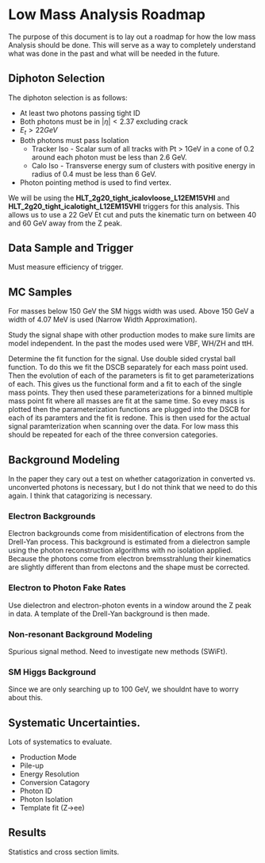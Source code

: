# Low Mass Analysis Roadmap
The purpose of this document is to lay out a roadmap for how the low mass Analysis
should be done. This will serve as a way to completely understand what was done
in the past and what will be needed in the future.


## Diphoton Selection
The diphoton selection is as follows:

  - At least two photons passing tight ID
  - Both photons must be in $|\eta| < 2.37$ excluding crack
  - $E_t > 22 GeV$
  - Both photons must pass Isolation
    - Tracker Iso - Scalar sum of all tracks with Pt > 1GeV in a cone of 0.2
    around each photon must be less than 2.6 GeV.
    - Calo Iso - Transverse energy sum of clusters with positive energy in radius
    of 0.4 must be less than 6 GeV.
  - Photon pointing method is used to find vertex.

We will be using the **HLT_2g20_tight_icalovloose_L12EM15VHI** and **HLT_2g20_tight_icalotight_L12EM15VHI** triggers for this analysis. This allows
us to use a 22 GeV Et cut and puts the kinematic turn on between 40 and 60 GeV
away from the Z peak.

## Data Sample and Trigger
Must measure efficiency of trigger.

## MC Samples
For masses below 150 GeV the SM higgs width was used. Above 150 GeV a width of
4.07 MeV is used (Narrow Width Approximation).

Study the signal shape with other production modes to make sure limits are model
independent. In the past the modes used were VBF, WH/ZH and ttH.


Determine the fit function for the signal. Use double sided crystal ball function.
To do this we fit the DSCB separately for each mass point used. Then the evolution
of each of the parameters is fit to get parameterizations of each. This gives us the functional form and a fit to each of the single mass points. They then used
these parameterizations for a binned multiple mass point fit where all masses are
fit at the same time. So evey mass is plotted then the parameterization functions
are plugged into the DSCB for each of its paramters and the fit is redone. This
is then used for the actual signal paramterization when scanning over the data.
For low mass this should be repeated for each of the three conversion categories.

## Background Modeling

In the paper they cary out a test on whether catagorization in converted vs.
unconverted photons is necessary, but I do not think that we need to do this
again. I think that catagorizing is necessary.

### Electron Backgrounds
Electron backgrounds come from misidentification of electrons from the
Drell-Yan process. This background is estimated from a dielectron sample using
the photon reconstruction algorithms with no isolation applied. Because the
photons come from electron bremsstrahlung their kinematics are slightly
different than from electons and the shape must be corrected.

### Electron to Photon Fake Rates
Use dielectron and electron-photon events in a window around the Z peak in
data. A template of the Drell-Yan background is then made.

### Non-resonant Background Modeling
Spurious signal method. Need to investigate new methods (SWiFt).

### SM Higgs Background
Since we are only searching up to 100 GeV, we shouldnt have to worry about this.

## Systematic Uncertainties.
Lots of systematics to evaluate.

  * Production Mode
  * Pile-up
  * Energy Resolution
  * Conversion Catagory
  * Photon ID
  * Photon Isolation
  * Template fit (Z->ee)

## Results
Statistics and cross section limits.
